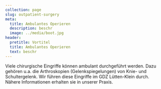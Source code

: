```yaml
---
collection: page
slug: outpatient-surgery
meta:
  title: Ambulantes Operieren
  description: beschr
  image: ../media/boot.jpg
header:
  pretitle: Vortitel
  title: Ambulantes Operieren
  text: beschr
---
```

Viele chirurgische Eingriffe können ambulant durchgeführt werden. Dazu gehören u.a. die Arthroskopien (Gelenkspiegelungen) von Knie- und Schultergelenk. Wir führen diese Eingriffe im GDZ Lütten-Klein durch. Nähere Informationen erhalten sie in unserer Praxis.
